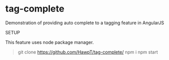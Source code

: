 # tag-complete
Demonstration of providing auto complete to a tagging feature in AngularJS

SETUP

This feature uses node package manager.

> git clone https://github.com/HawpT/tag-complete/
> npm i
> npm start
